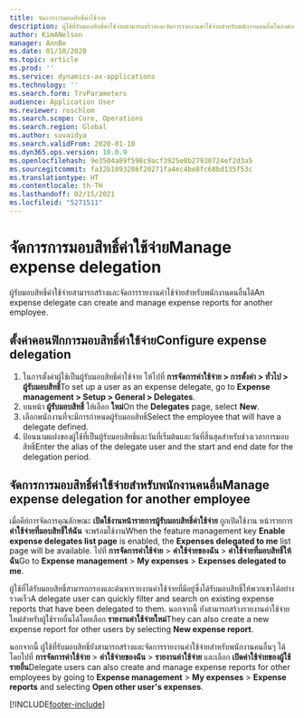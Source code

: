 ```yaml
---
title: จัดการการมอบสิทธิ์ค่าใช้จ่าย
description: ผู้ใช้ที่รับมอบสิทธิ์ค่าใช้จ่ายสามารถสร้างและจัดการรายงานค่าใช้จ่ายสำหรับพนักงานคนอื่นในองค์กรได้
author: KimANelson
manager: AnnBe
ms.date: 01/10/2020
ms.topic: article
ms.prod: ''
ms.service: dynamics-ax-applications
ms.technology: ''
ms.search.form: TrvParameters
audience: Application User
ms.reviewer: roschlom
ms.search.scope: Core, Operations
ms.search.region: Global
ms.author: suvaidya
ms.search.validFrom: 2020-01-10
ms.dyn365.ops.version: 10.0.9
ms.openlocfilehash: 9e3504a89f598c9acf3925e8b27930724ef2d3a5
ms.sourcegitcommit: fa32b1893286f20271fa4ec4be8fc68bd135f53c
ms.translationtype: HT
ms.contentlocale: th-TH
ms.lasthandoff: 02/15/2021
ms.locfileid: "5271511"
---
```

# <a name="manage-expense-delegation"></a><span data-ttu-id="268da-103">จัดการการมอบสิทธิ์ค่าใช้จ่าย</span><span class="sxs-lookup"><span data-stu-id="268da-103">Manage expense delegation</span></span>

<span data-ttu-id="268da-104">ผู้รับมอบสิทธิ์ค่าใช้จ่ายสามารถสร้างและจัดการรายงานค่าใช้จ่ายสำหรับพนักงานคนอื่นได้</span><span class="sxs-lookup"><span data-stu-id="268da-104">An expense delegate can create and manage expense reports for another employee.</span></span>

## <a name="configure-expense-delegation"></a><span data-ttu-id="268da-105">ตั้งค่าคอนฟิกการมอบสิทธิ์ค่าใช้จ่าย</span><span class="sxs-lookup"><span data-stu-id="268da-105">Configure expense delegation</span></span>

1. <span data-ttu-id="268da-106">ในการตั้งค่าผู้ใช้เป็นผู้รับมอบสิทธิ์ค่าใช้จ่าย ให้ไปที่ **การจัดการค่าใช้จ่าย > การตั้งค่า > ทั่วไป > ผู้รับมอบสิทธิ์**</span><span class="sxs-lookup"><span data-stu-id="268da-106">To set up a user as an expense delegate, go to **Expense management > Setup > General > Delegates**.</span></span>
2. <span data-ttu-id="268da-107">บนหน้า **ผู้รับมอบสิทธิ์** ให้เลือก **ใหม่**</span><span class="sxs-lookup"><span data-stu-id="268da-107">On the **Delegates** page, select **New**.</span></span>
3. <span data-ttu-id="268da-108">เลือกพนักงานที่จะมีการกำหนดผู้รับมอบสิทธิ์</span><span class="sxs-lookup"><span data-stu-id="268da-108">Select the employee that will have a delegate defined.</span></span> 
4. <span data-ttu-id="268da-109">ป้อนนามแฝงของผู้ใช้ที่เป็นผู้รับมอบสิทธิ์และวันที่เริ่มต้นและวันที่สิ้นสุดสำหรับช่วงเวลาการมอบสิทธิ์</span><span class="sxs-lookup"><span data-stu-id="268da-109">Enter the alias of the delegate user and the start and end date for the delegation period.</span></span>

## <a name="manage-expense-delegation-for-another-employee"></a><span data-ttu-id="268da-110">จัดการการมอบสิทธิ์ค่าใช้จ่ายสำหรับพนักงานคนอื่น</span><span class="sxs-lookup"><span data-stu-id="268da-110">Manage expense delegation for another employee</span></span>

<span data-ttu-id="268da-111">เมื่อคีย์การจัดการคุณลักษณะ **เปิดใช้งานหน้ารายการผู้รับมอบสิทธิ์ค่าใช้จ่าย** ถูกเปิดใช้งาน หน้ารายการ **ค่าใช้จ่ายที่มอบสิทธิ์ให้ฉัน** จะพร้อมใช้งาน</span><span class="sxs-lookup"><span data-stu-id="268da-111">When the feature management key **Enable expense delegates list page** is enabled, the **Expenses delegated to me** list page will be available.</span></span> <span data-ttu-id="268da-112">ไปที่ **การจัดการค่าใช้จ่าย** > **ค่าใช้จ่ายของฉัน** > **ค่าใช้จ่ายที่มอบสิทธิ์ให้ฉัน**</span><span class="sxs-lookup"><span data-stu-id="268da-112">Go to **Expense management** > **My expenses** > **Expenses delegated to me**.</span></span>

<span data-ttu-id="268da-113">ผู้ใช้ที่ได้รับมอบสิทธิ์สามารถกรองและค้นหารายงานค่าใช้จ่ายที่มีอยู่ซึ่งได้รับมอบสิทธิ์ให้พวกเขาได้อย่างรวดเร็ว</span><span class="sxs-lookup"><span data-stu-id="268da-113">A delegate user can quickly filter and search on existing expense reports that have been delegated to them.</span></span> <span data-ttu-id="268da-114">นอกจากนี้ ยังสามารถสร้างรายงานค่าใช้จ่ายใหม่สำหรับผู้ใช้รายอื่นได้โดยเลือก **รายงานค่าใช้จ่ายใหม่**</span><span class="sxs-lookup"><span data-stu-id="268da-114">They can also create a new expense report for other users by selecting **New expense report**.</span></span>

<span data-ttu-id="268da-115">นอกจากนี้ ผู้ใช้ที่รับมอบสิทธิ์ยังสามารถสร้างและจัดการรายงานค่าใช้จ่ายสำหรับพนักงานคนอื่นๆ ได้โดยไปที่ **การจัดการค่าใช้จ่าย** > **ค่าใช้จ่ายของฉัน** > **รายงานค่าใช้จ่าย** และเลือก **เปิดค่าใช้จ่ายของผู้ใช้รายอื่น**</span><span class="sxs-lookup"><span data-stu-id="268da-115">Delegate users can also create and manage expense reports for other employees by going to **Expense management** > **My expenses** > **Expense reports** and selecting **Open other user's expenses**.</span></span>


[!INCLUDE[footer-include](../includes/footer-banner.md)]